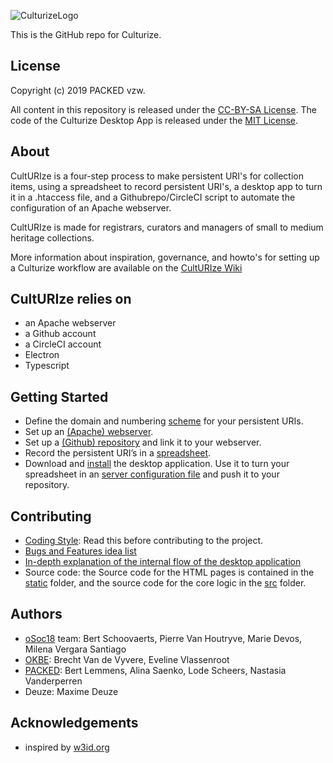 ![CulturizeLogo](https://github.com/PACKED-vzw/CultURIze/blob/master/static/assets/logo-culturize-klein.png)

This is the GitHub repo for Culturize.

## License
Copyright (c) 2019 PACKED vzw.

All content in this repository is released under the [CC-BY-SA License](https://creativecommons.org/licenses/by-sa/4.0/).
The code of the Culturize Desktop App is released under the [MIT License](https://opensource.org/licenses/MIT).
## About
CultURIze is a four-step process to make persistent URI's for collection items, using a spreadsheet to record persistent URI's, a desktop app to turn it in a .htaccess file, and a Githubrepo/CircleCI script to automate the configuration of an Apache webserver.

CultURIze is made for registrars, curators and managers of small to medium heritage collections. 

More information about inspiration, governance, and howto's for setting up a Culturize workflow are available on the [CultURIze Wiki](https://github.com/PACKED-vzw/CultURIze/wiki/home) 

## CultURIze relies on
* an Apache webserver
* a Github account
* a CircleCI account
* Electron
* Typescript

## Getting Started
* Define the domain and numbering [scheme](https://github.com/PACKED-vzw/CultURIze/wiki/Define-a-Persistent-URI-Scheme) for your persistent URIs.
* Set up an [(Apache) webserver](https://github.com/PACKED-vzw/CultURIze/wiki/Set-Up-a-Webserver).
* Set up a [(Github) repository](https://github.com/PACKED-vzw/CultURIze/wiki/Set-Up-a-Code-Repository) and link it to your webserver.
* Record the persistent URI’s in  a [spreadsheet](https://github.com/PACKED-vzw/CultURIze/wiki/Create-a-Spreadsheet). 
* Download and [install](https://github.com/PACKED-vzw/CultURIze/wiki/App-Installation-Instructions) the desktop application. Use it to turn your spreadsheet in an [server configuration file](App-Tutorial) and push it to your repository.

## Contributing
  * [Coding Style](doc/Style.md): Read this before contributing to the project.
  * [Bugs and Features idea list](doc/Possible%20Improvements.md)
  * [In-depth explanation of the internal flow of the desktop application](doc/pdf/flow.pdf)
  * Source code: the Source code for the HTML pages is contained in the [static](static/) folder, and the source code for the core logic in the [src](src/) folder. 
  
## Authors
  * [oSoc18](https://2018.summerofcode.be/culturize.html) team: Bert Schoovaerts, Pierre Van Houtryve, Marie Devos, Milena Vergara Santiago
  * [OKBE](https://openknowledge.be/): Brecht Van de Vyvere, Eveline Vlassenroot
  * [PACKED](https://www.packed.be/): Bert Lemmens, Alina Saenko, Lode Scheers, Nastasia Vanderperren
  * Deuze: Maxime Deuze
## Acknowledgements
  * inspired by [w3id.org](http://w3id.org)

